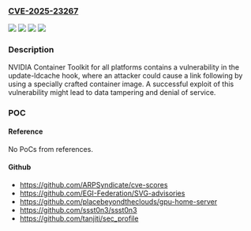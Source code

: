 ### [CVE-2025-23267](https://cve.mitre.org/cgi-bin/cvename.cgi?name=CVE-2025-23267)
![](https://img.shields.io/static/v1?label=Product&message=Container%20Toolkit&color=blue)
![](https://img.shields.io/static/v1?label=Version&message=NVIDIA%20Container%20Toolkit%20All%20versions%20up%20to%20and%20including%201.17.7%20(CDI%20mode%20only%20for%20versions%20prior%20to%201.17.5)%20&color=brightgreen)
![](https://img.shields.io/static/v1?label=Version&message=NVIDIA%20GPU%20Operator%20All%20versions%20up%20to%20and%20including%2025.3.0%20(CDI%20mode%20only%20for%20versions%20prior%20to%2025.3.0)%20&color=brightgreen)
![](https://img.shields.io/static/v1?label=Vulnerability&message=CWE-59%3A%20Improper%20Link%20Resolution%20Before%20File%20Access%20('Link%20Following')&color=brightgreen)

### Description

NVIDIA Container Toolkit for all platforms contains a vulnerability in the update-ldcache hook, where an attacker could cause a link following by using a specially crafted container image. A successful exploit of this vulnerability might lead to data tampering and denial of service.

### POC

#### Reference
No PoCs from references.

#### Github
- https://github.com/ARPSyndicate/cve-scores
- https://github.com/EGI-Federation/SVG-advisories
- https://github.com/placebeyondtheclouds/gpu-home-server
- https://github.com/ssst0n3/ssst0n3
- https://github.com/tanjiti/sec_profile

